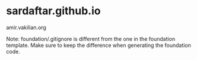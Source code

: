 # sardaftar.github.io
amir.vakilian.org

Note: foundation/.gitignore is different from the one in the foundation
template. Make sure to keep the difference when generating the foundation code.
